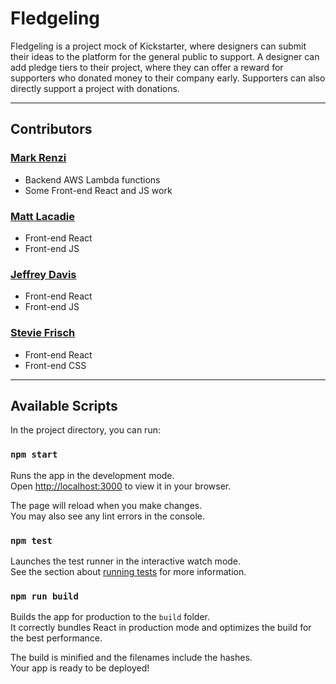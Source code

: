 # Fledgeling
Fledgeling is a project mock of Kickstarter, where designers can submit their ideas to the platform for the general public to support.
A designer can add pledge tiers to their project, where they can offer a reward for supporters who donated money to their company early.
Supporters can also directly support a project with donations. 

-----

## Contributors
### [Mark Renzi](https://github.com/Mark-Renzi)
- Backend AWS Lambda functions
- Some Front-end React and JS work
### [Matt Lacadie](https://github.com/mlacadie)
- Front-end React
- Front-end JS
### [Jeffrey Davis](https://github.com/jeffreyd1026)
- Front-end React
- Front-end JS
### [Stevie Frisch](https://github.com/StevieFrisch)
- Front-end React
- Front-end CSS

-----

##  Available Scripts

In the project directory, you can run:

### `npm start`

Runs the app in the development mode.\
Open [http://localhost:3000](http://localhost:3000) to view it in your browser.

The page will reload when you make changes.\
You may also see any lint errors in the console.

### `npm test`

Launches the test runner in the interactive watch mode.\
See the section about [running tests](https://facebook.github.io/create-react-app/docs/running-tests) for more information.

### `npm run build`

Builds the app for production to the `build` folder.\
It correctly bundles React in production mode and optimizes the build for the best performance.

The build is minified and the filenames include the hashes.\
Your app is ready to be deployed!
